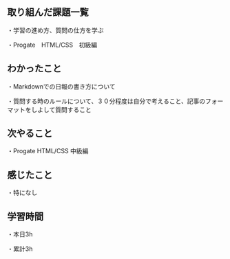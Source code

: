 ## 取り組んだ課題一覧
・学習の進め方、質問の仕方を学ぶ

・Progate　HTML/CSS　初級編
## わかったこと
・Markdownでの日報の書き方について

・質問する時のルールについて、３０分程度は自分で考えること、記事のフォーマットをしよして質問すること
## 次やること
・Progate HTML/CSS 中級編
## 感じたこと
・特になし
## 学習時間
・本日3h

・累計3h
